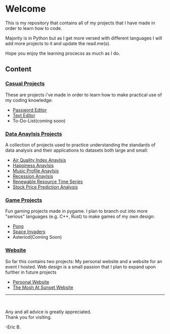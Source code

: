 # Welcome
This is my repository that contains all of my projects that I have made in order to learn how to code.

Majority is in Python but as I get more versed with different languages I will add more projects to it and update the read.me(s).

Hope you enjoy the learning procecss as much as I do.



## Content
### [Casual Projects](https://github.com/Beep2049/Learning-V.2/tree/main/Casual%20Projects)

These are projects i've made in order to learn how to make practical use of my coding knowledge:

- [Password Editor](https://github.com/Beep2049/Learning-V.2/tree/main/Casual%20Projects/Password%20Generator)
- [Text Editor](https://github.com/Beep2049/Learning-V.2/tree/main/Casual%20Projects/Text%20Editor)
- To-Do-List(coming soon)

### [Data Anaylsis Projects](https://github.com/Beep2049/Learning-V.2/tree/main/Data%20Analysis%20Projects)

A collection of projects used to practice understanding the standards of data analysis and their applications to datasets both large and small:

- [Air Quality Index Anaylsis](https://github.com/Beep2049/Learning-V.2/tree/main/Data%20Analysis%20Projects/Air%20Quality%20Index%20Analysis)
- [Happiness Anaylsis](https://github.com/Beep2049/Learning-V.2/tree/main/Data%20Analysis%20Projects/Happiness%20Analysis)
- [Music Profile Anaylsis](https://github.com/Beep2049/Learning-V.2/tree/main/Data%20Analysis%20Projects/Music%20Profile%20Analysis)
- [Recession Anaylsis](https://github.com/Beep2049/Learning-V.2/tree/main/Data%20Analysis%20Projects/Recession%20Anaylsis)
- [Renewable Resource Time Series](https://github.com/Beep2049/Learning-V.2/tree/main/Data%20Analysis%20Projects/Renewable%20Resource%20Time%20Series)
- [Stock Price Prediction Analysis](https://github.com/Beep2049/Learning-V.2/tree/main/Data%20Analysis%20Projects/Stock%20Price%20Prediction%20Analysis)


### [Game Projects](https://github.com/Beep2049/Learning-V.2/tree/main/Data%20Analysis%20Projects)

Fun gaming projects made in pygame. I plan to branch out into more "serious" languages (e.g. C++, Rust) to make games of my own design:

- [Pong](https://github.com/Beep2049/Learning-V.2/tree/main/Game%20Projects/Pong)
- [Space Invaders](https://github.com/Beep2049/Learning-V.2/tree/main/Game%20Projects/Space%20Invaders)
- Asteriod(Coming Soon)

### [Website](https://github.com/Beep2049/Learning-V.2/tree/main/Website%20Projects)

So far this contains two projects: My personal website and a website for an event I hosted. Web design is a small passion that I plan to expand upon further in future projects

- [Personal Website](https://github.com/Beep2049/Learning-V.2/tree/main/Website%20Projects/personal_website)
- [The Mosh At Sunset Website](https://github.com/Beep2049/Learning-V.2/tree/main/Website%20Projects/the_mosh_at_sunset_website)


---
<br>

Any and all advice is greatly appreciated.  
Thank you for visiting.

-Eric B.
